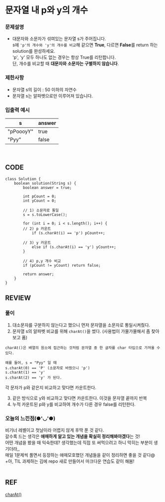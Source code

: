 # 문자열 내 p와 y의 개수
### 문제설명
* 대문자와 소문자가 섞여있는 문자열 s가 주어집니다.<br>
s에 `'p'의 개수와 'y'의 개수를 비교`해 같으면 **True**, 다르면 **False**를 return 하는 solution를 완성하세요.<br>
'p', 'y' 모두 하나도 없는 경우는 항상 True를 리턴합니다.<br>
단, 개수를 비교할 때 **대문자와 소문자는 구별하지 않습니다**.<br>
### 제한사항
* 문자열 s의 길이 : 50 이하의 자연수
* 문자열 s는 알파벳으로만 이루어져 있습니다.
### 입출력 예시
| s | answer |
|---|---|
| "pPoooyY" | true |
| "Pyy" | false |
<br>

## CODE
```
class Solution {
    boolean solution(String s) {
        boolean answer = true;

        int pCount = 0;
        int yCount = 0;
        
        // 1) 소문자로 통일
        s = s.toLowerCase();
        
        for (int i = 0; i < s.length(); i++) {
        // 2) p 카운트
            if (s.charAt(i) == 'p') pCount++;
            
        // 3) y 카운트
            else if (s.charAt(i) == 'y') yCount++;
        }
        
        // 4) p,y 개수 비교
        if (pCount != yCount) return false;
        
        return answer;
    }
}
```
## REVIEW
### 풀이
1) 대소문자를 구분하지 않는다고 했으니 먼저 문자열을 소문자로 통일시켜줬다.
2) 문자열 s의 알파벳 비교를 위해 `charAt()`을 썼다. (사용법이 가물가물해서 좀 찾아보고 품)<br>
```
charAt()은 배열의 원소에 접근하는 것처럼 문자열 중 한 글자를 char 타입으로 가져올 수 있다.

예를 들어, s = "Pyy" 일 때
s.charAt(0) == 'P' (소문자로 바꿨으니 'p')
s.charAt(1) == 'y'
s.charAt(2) == 'y' 가 된다.
```
각 문자가 p와 같은지 비교하고 맞다면 카운트한다.

3) 같은 방식으로 y와 비교하고 맞다면 카운트한다. 이것을 문자열 끝까지 반복
4) 누적 카운트된 p와 y를 비교하여 개수가 다른 경우 false를 리턴한다.
### 오늘의 느낀점(●'◡'●)
비기너 레벨이고 첫날이라 어렵지 않게 후딱 푼 것 같다.<br>
갈수록 드는 생각은 **애매하게 알고 있는 개념을 확실히 정리해봐야겠다**는 것!<br>
어떤 개념을 봤을 때 익숙한데? 생각했는데 직접 또 써먹으려고 하니 막히는 부분이 생기더라,,<br>
매일 1문제씩 풀면서 등장하는 애매모호했던 개념들을 같이 정리하면 좋을 것 같다@<br>
+아, TIL 과제하는 김에 repo 새로 만들어서 마크다운 연습도 같이 해봄!<br>
<br>

## REF
[charAt()](https://colossus-java-practice.tistory.com/31)
